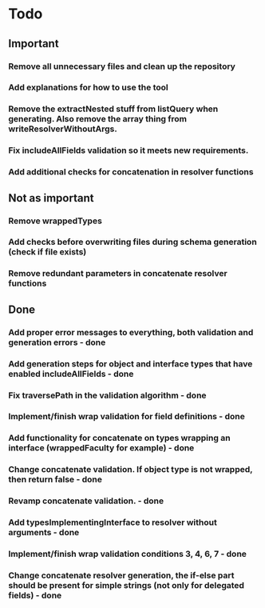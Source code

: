 # Todo

## Important

### Remove all unnecessary files and clean up the repository

### Add explanations for how to use the tool 

### Remove the extractNested stuff from listQuery when generating. Also remove the array thing from writeResolverWithoutArgs. 

### Fix includeAllFields validation so it meets new requirements. 

### Add additional checks for concatenation in resolver functions

## Not as important

### Remove wrappedTypes 

### Add checks before overwriting files during schema generation (check if file exists)

### Remove redundant parameters in concatenate resolver functions

## Done

### Add proper error messages to everything, both validation and generation errors - done

### Add generation steps for object and interface types that have enabled includeAllFields - done

### Fix traversePath in the validation algorithm - done

### Implement/finish wrap validation for field definitions - done

### Add functionality for concatenate on types wrapping an interface (wrappedFaculty for example) - done

### Change concatenate validation. If object type is not wrapped, then return false - done

### Revamp concatenate validation. - done

### Add typesImplementingInterface to resolver without arguments - done

### Implement/finish wrap validation conditions 3, 4, 6, 7 - done

### Change concatenate resolver generation, the if-else part should be present for simple strings (not only for delegated fields) - done


